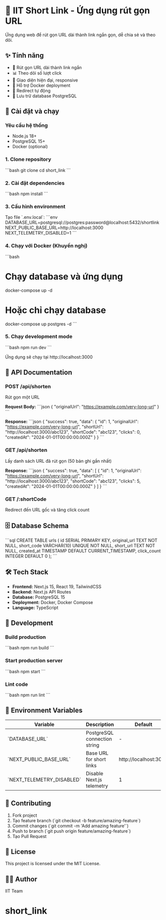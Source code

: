 # 📎 IIT Short Link - Ứng dụng rút gọn URL

Ứng dụng web để rút gọn URL dài thành link ngắn gọn, dễ chia sẻ và theo dõi.

## ✨ Tính năng

- 🔗 Rút gọn URL dài thành link ngắn
- 📊 Theo dõi số lượt click
- 🎨 Giao diện hiện đại, responsive
- 🐳 Hỗ trợ Docker deployment
- 🔄 Redirect tự động
- 💾 Lưu trữ database PostgreSQL

## 🚀 Cài đặt và chạy

### Yêu cầu hệ thống
- Node.js 18+
- PostgreSQL 15+
- Docker (optional)

### 1. Clone repository
\`\`\`bash
git clone <your-repo-url>
cd short_link
\`\`\`

### 2. Cài đặt dependencies
\`\`\`bash
npm install
\`\`\`

### 3. Cấu hình environment
Tạo file \`.env.local\`:
\`\`\`env
DATABASE_URL=postgresql://postgres:password@localhost:5432/shortlink
NEXT_PUBLIC_BASE_URL=http://localhost:3000
NEXT_TELEMETRY_DISABLED=1
\`\`\`

### 4. Chạy với Docker (Khuyến nghị)
\`\`\`bash
# Chạy database và ứng dụng
docker-compose up -d

# Hoặc chỉ chạy database
docker-compose up postgres -d
\`\`\`

### 5. Chạy development mode
\`\`\`bash
npm run dev
\`\`\`

Ứng dụng sẽ chạy tại http://localhost:3000

## 📖 API Documentation

### POST /api/shorten
Rút gọn một URL

**Request Body:**
\`\`\`json
{
  "originalUrl": "https://example.com/very-long-url"
}
\`\`\`

**Response:**
\`\`\`json
{
  "success": true,
  "data": {
    "id": 1,
    "originalUrl": "https://example.com/very-long-url",
    "shortUrl": "http://localhost:3000/abc123",
    "shortCode": "abc123",
    "clicks": 0,
    "createdAt": "2024-01-01T00:00:00.000Z"
  }
}
\`\`\`

### GET /api/shorten
Lấy danh sách URL đã rút gọn (50 bản ghi gần nhất)

**Response:**
\`\`\`json
{
  "success": true,
  "data": [
    {
      "id": 1,
      "originalUrl": "https://example.com/very-long-url",
      "shortUrl": "http://localhost:3000/abc123",
      "shortCode": "abc123",
      "clicks": 5,
      "createdAt": "2024-01-01T00:00:00.000Z"
    }
  ]
}
\`\`\`

### GET /:shortCode
Redirect đến URL gốc và tăng click count

## 🗄️ Database Schema

\`\`\`sql
CREATE TABLE urls (
    id SERIAL PRIMARY KEY,
    original_url TEXT NOT NULL,
    short_code VARCHAR(10) UNIQUE NOT NULL,
    short_url TEXT NOT NULL,
    created_at TIMESTAMP DEFAULT CURRENT_TIMESTAMP,
    click_count INTEGER DEFAULT 0
);
\`\`\`

## 🛠️ Tech Stack

- **Frontend:** Next.js 15, React 19, TailwindCSS
- **Backend:** Next.js API Routes
- **Database:** PostgreSQL 15
- **Deployment:** Docker, Docker Compose
- **Language:** TypeScript

## 🔧 Development

### Build production
\`\`\`bash
npm run build
\`\`\`

### Start production server
\`\`\`bash
npm start
\`\`\`

### Lint code
\`\`\`bash
npm run lint
\`\`\`

## 📝 Environment Variables

| Variable | Description | Default |
|----------|-------------|---------|
| \`DATABASE_URL\` | PostgreSQL connection string | - |
| \`NEXT_PUBLIC_BASE_URL\` | Base URL for short links | http://localhost:3000 |
| \`NEXT_TELEMETRY_DISABLED\` | Disable Next.js telemetry | 1 |

## 🤝 Contributing

1. Fork project
2. Tạo feature branch (\`git checkout -b feature/amazing-feature\`)
3. Commit changes (\`git commit -m 'Add amazing feature'\`)
4. Push to branch (\`git push origin feature/amazing-feature\`)
5. Tạo Pull Request

## 📄 License

This project is licensed under the MIT License.

## 👨‍💻 Author

IIT Team
# short_link
